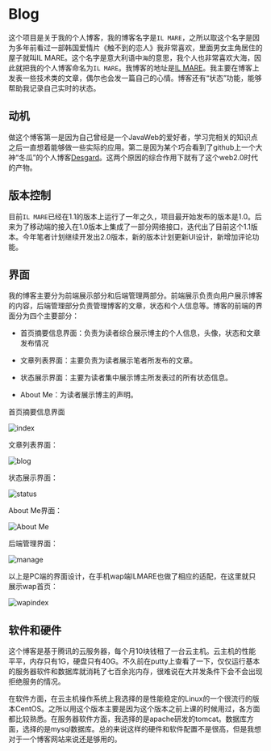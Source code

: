 # Blog

这个项目是关于我的个人博客，我的博客名字是`IL MARE`，之所以取这个名字是因为多年前看过一部韩国爱情片《触不到的恋人》我非常喜欢，里面男女主角居住的屋子就叫IL MARE。这个名字是意大利语中`海`的意思，我个人也非常喜欢大海，因此就把我的个人博客命名为`IL MARE`。我博客的地址是[IL MARE](http://www.ilmareblog.com/blog)。我主要在博客上发表一些技术类的文章，偶尔也会发一篇自己的心情。博客还有“状态”功能，能够帮助我记录自己实时的状态。

## 动机

做这个博客第一是因为自己曾经是一个JavaWeb的爱好者，学习完相关的知识点之后一直想着能够做一些实际的应用。第二是因为某个巧合看到了github上一个大神“冬瓜”的个人博客[Desgard](http://www.desgard.com)。这两个原因的综合作用下就有了这个web2.0时代的产物。

## 版本控制

目前`IL MARE`已经在1.1的版本上运行了一年之久，项目最开始发布的版本是1.0。后来为了移动端的接入在1.0版本上集成了一部分网络接口，迭代出了目前这个1.1版本。今年笔者计划继续开发出2.0版本，新的版本计划更新UI设计，新增加评论功能。

## 界面

我的博客主要分为前端展示部分和后端管理两部分。前端展示负责向用户展示博客的内容，后端管理部分负责管理博客的文章，状态和个人信息等。博客的前端的界面分为四个主要部分：

* 首页摘要信息界面：负责为读者综合展示博主的个人信息，头像，状态和文章发布情况

* 文章列表界面：主要负责为读者展示笔者所发布的文章。

* 状态展示界面：主要为读者集中展示博主所发表过的所有状态信息。

* About Me：为读者展示博主的声明。

首页摘要信息界面

![index](https://github.com/yhswjtuILMARE/Blog/blob/master/image/index.jpg)

文章列表界面：

![blog](https://github.com/yhswjtuILMARE/Blog/blob/master/image/blog.jpg)

状态展示界面：

![status](https://github.com/yhswjtuILMARE/Blog/blob/master/image/status.jpg)

About Me界面：

![About Me](https://github.com/yhswjtuILMARE/Blog/blob/master/image/about.jpg)

后端管理界面：

![manage](https://github.com/yhswjtuILMARE/Blog/blob/master/image/manage_1.jpg)

以上是PC端的界面设计，在手机wap端ILMARE也做了相应的适配，在这里就只展示wap首页：

![wapindex](https://github.com/yhswjtuILMARE/Blog/blob/master/image/wap.png)

## 软件和硬件

这个博客是基于腾讯的云服务器，每个月10块钱租了一台云主机。云主机的性能平平，内存只有1G，硬盘只有40G。不久前在putty上查看了一下，仅仅运行基本的服务器软件和数据库就消耗了七百余兆内存，很难说在大并发条件下会不会出现拒绝服务的情况。

在软件方面，在云主机操作系统上我选择的是性能稳定的Linux的一个很流行的版本CentOS。之所以用这个版本主要是因为这个版本之前上课的时候用过，各方面都比较熟悉。在服务器软件方面，我选择的是apache研发的tomcat。数据库方面，选择的是mysql数据库。总的来说这样的硬件和软件配置不是很高，但是我想对于一个博客网站来说还是够用的。
